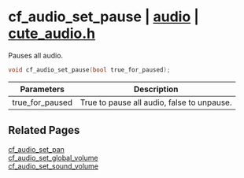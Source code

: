 # cf_audio_set_pause | [audio](https://github.com/RandyGaul/cute_framework/blob/master/docs/audio_readme.md) | [cute_audio.h](https://github.com/RandyGaul/cute_framework/blob/master/include/cute_audio.h)

Pauses all audio.

```cpp
void cf_audio_set_pause(bool true_for_paused);
```

Parameters | Description
--- | ---
true_for_paused | True to pause all audio, false to unpause.

## Related Pages

[cf_audio_set_pan](https://github.com/RandyGaul/cute_framework/blob/master/docs/audio/cf_audio_set_pan.md)  
[cf_audio_set_global_volume](https://github.com/RandyGaul/cute_framework/blob/master/docs/audio/cf_audio_set_global_volume.md)  
[cf_audio_set_sound_volume](https://github.com/RandyGaul/cute_framework/blob/master/docs/audio/cf_audio_set_sound_volume.md)  
